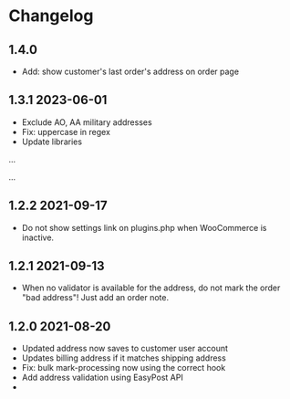 # Changelog

## 1.4.0

* Add: show customer's last order's address on order page

## 1.3.1 2023-06-01

* Exclude AO, AA military addresses
* Fix: uppercase in regex
* Update libraries

...

...

## 1.2.2 2021-09-17

* Do not show settings link on plugins.php when WooCommerce is inactive.

## 1.2.1 2021-09-13

* When no validator is available for the address, do not mark the order "bad address"! Just add an order note.


## 1.2.0 2021-08-20

* Updated address now saves to customer user account
* Updates billing address if it matches shipping address
* Fix: bulk mark-processing now using the correct hook
* Add address validation using EasyPost API
* 
